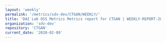 ```yaml
---
layout: 'weekly'
permalink: '/metrics/sdv-dev/CTGAN/WEEKLY/'
title: 'DAI Lab OSS Metrics Metrics report for CTGAN | WEEKLY-REPORT-2020-02-09'
organization: 'sdv-dev'
repository: 'CTGAN'
current_date: '2020-02-09'
---
```

